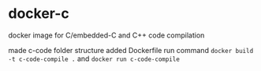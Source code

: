 # docker-c
docker image for C/embedded-C and C++ code compilation 

made c-code folder structure
added Dockerfile
run command  `docker build -t c-code-compile .`
and `docker run c-code-compile`
